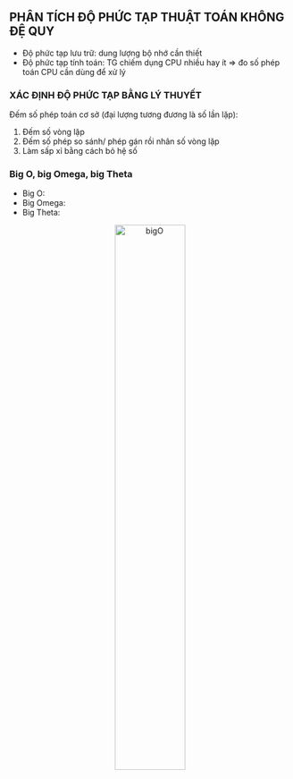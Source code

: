 ## PHÂN TÍCH ĐỘ PHỨC TẠP THUẬT TOÁN KHÔNG ĐỆ QUY

- Độ phức tạp lưu trữ: dung lượng bộ nhớ cần thiết
- Độ phức tạp tính toán: TG chiếm dụng CPU nhiều hay ít => đo số phép toán CPU cần dùng để xử lý

### XÁC ĐỊNH ĐỘ PHỨC TẠP BẰNG LÝ THUYẾT

Đếm số phép toán cơ sở (đại lượng tương đương là số lần lặp):
1. Đếm số vòng lặp
2. Đếm số phép so sánh/ phép gán rồi nhân số vòng lặp
3. Làm sấp xỉ bằng cách bỏ hệ số

### Big O, big Omega, big Theta

- Big O:
- Big Omega:
- Big Theta:

<p align="center">
  <a style="border: none;">
    <img src="https://itzone.com.vn/wp-content/uploads/2020/06/96851ae4-1258-4f5e-97ac-2a6a1d23e6fc.png" alt="bigO" style="width:50%;height:50%;">
  </a>
</p>


